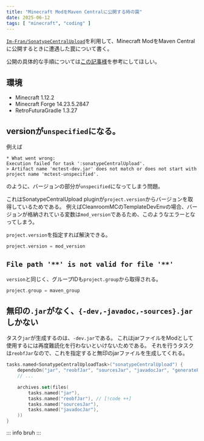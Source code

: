 ```yaml
---
title: "Minecraft ModをMaven Centralに公開する時の罠"
date: 2025-06-12
tags: [ "minecraft", "coding" ]
---
```


[`Im-Fran/SonatypeCentralUpload`](https://github.com/Im-Fran/SonatypeCentralUpload)を利用して、Minecraft ModをMaven Centralに公開するときに遭遇した罠について書く。

公開の具体的な手順については[この記事様](https://zenn.dev/orangain/articles/publish-to-maven-central-using-gradle)を参考にしてほしい。

## 環境

- Minecraft 1.12.2
- Minecraft Forge 14.23.5.2847
- RetroFuturaGradle 1.3.27

## versionが`unspecified`になる。

例えば
```
* What went wrong:
Execution failed for task ':sonatypeCentralUpload'.
> Artifact name 'mctest-dev.jar' does not match or does not start with project name 'mctest-unspecified'.
```
のように、バージョンの部分が`unspecified`になってしまう問題。

これはSonatypeCentralUpload pluginが`project.version`からバージョンを取得しているためである。
例えばCleanroomMCのTemplateDevEnvの場合、バージョンが格納されている変数は`mod_version`であるため、このようなエラーとなってしまう。

`project.version`を指定すれば解決できる。

```kotlin [build.gradle.kts]
project.version = mod_version
```


## `File path '**' is not valid for file '**'`

`version`と同じく、グループIDも`project.group`から取得される。
```kotlin [build.gradle.kts]
project.group = maven_group
```

## 無印の`.jar`がなく、`{-dev,-javadoc,-sources}.jar`しかない

タスク`jar`が生成するのは、`-dev.jar`である。
これはjarファイルをModとして使用するには再度難読化を行わないといけないためである。
それを行うタスクは`reobfJar`なので、これを指定すると無印のjarファイルを生成してくれる。

```kotlin [build.gradle.kts]
tasks.named<SonatypeCentralUploadTask>("sonatypeCentralUpload") {
    dependsOn("jar", "reobfJar", "sourcesJar", "javadocJar", "generatePomFileForMavenPublication")
    // ...
    
    archives.set(files(
        tasks.named("jar"),
        tasks.named("reobfJar"), // [!code ++]
        tasks.named("sourcesJar"),
        tasks.named("javadocJar"),
    ))
}
```

::: info
bruh
:::